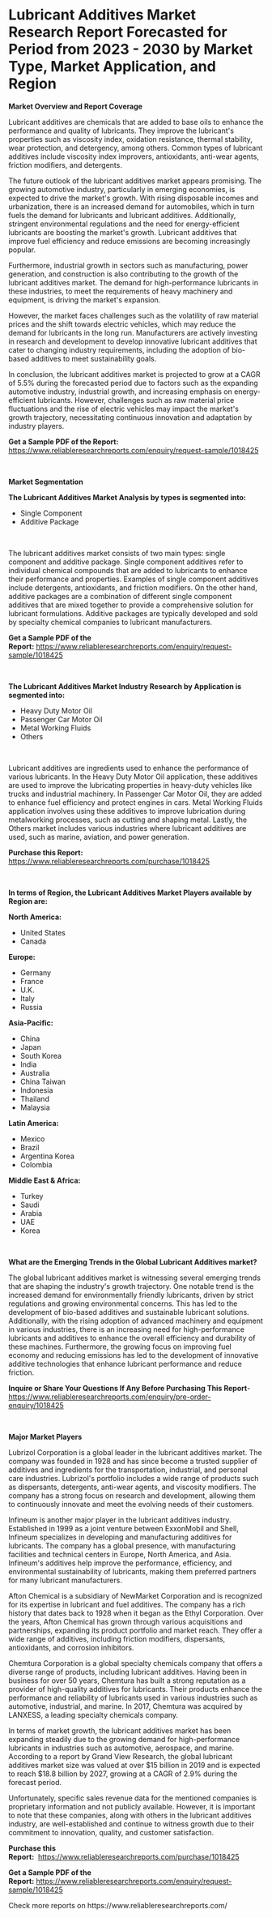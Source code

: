 <p><h1>Lubricant Additives Market Research Report Forecasted for Period from 2023 -  2030 by Market Type, Market Application, and Region</h1></p><p><strong>Market Overview and Report Coverage</strong></p>
<p><p>Lubricant additives are chemicals that are added to base oils to enhance the performance and quality of lubricants. They improve the lubricant's properties such as viscosity index, oxidation resistance, thermal stability, wear protection, and detergency, among others. Common types of lubricant additives include viscosity index improvers, antioxidants, anti-wear agents, friction modifiers, and detergents.</p><p>The future outlook of the lubricant additives market appears promising. The growing automotive industry, particularly in emerging economies, is expected to drive the market's growth. With rising disposable incomes and urbanization, there is an increased demand for automobiles, which in turn fuels the demand for lubricants and lubricant additives. Additionally, stringent environmental regulations and the need for energy-efficient lubricants are boosting the market's growth. Lubricant additives that improve fuel efficiency and reduce emissions are becoming increasingly popular.</p><p>Furthermore, industrial growth in sectors such as manufacturing, power generation, and construction is also contributing to the growth of the lubricant additives market. The demand for high-performance lubricants in these industries, to meet the requirements of heavy machinery and equipment, is driving the market's expansion.</p><p>However, the market faces challenges such as the volatility of raw material prices and the shift towards electric vehicles, which may reduce the demand for lubricants in the long run. Manufacturers are actively investing in research and development to develop innovative lubricant additives that cater to changing industry requirements, including the adoption of bio-based additives to meet sustainability goals.</p><p>In conclusion, the lubricant additives market is projected to grow at a CAGR of 5.5% during the forecasted period due to factors such as the expanding automotive industry, industrial growth, and increasing emphasis on energy-efficient lubricants. However, challenges such as raw material price fluctuations and the rise of electric vehicles may impact the market's growth trajectory, necessitating continuous innovation and adaptation by industry players.</p></p>
<p><strong>Get a Sample PDF of the Report:</strong> <a href="https://www.reliableresearchreports.com/enquiry/request-sample/1018425">https://www.reliableresearchreports.com/enquiry/request-sample/1018425</a></p>
<p>&nbsp;</p>
<p><strong>Market Segmentation</strong></p>
<p><strong>The Lubricant Additives Market Analysis by types is segmented into:</strong></p>
<p><ul><li>Single Component</li><li>Additive Package</li></ul></p>
<p>&nbsp;</p>
<p><p>The lubricant additives market consists of two main types: single component and additive package. Single component additives refer to individual chemical compounds that are added to lubricants to enhance their performance and properties. Examples of single component additives include detergents, antioxidants, and friction modifiers. On the other hand, additive packages are a combination of different single component additives that are mixed together to provide a comprehensive solution for lubricant formulations. Additive packages are typically developed and sold by specialty chemical companies to lubricant manufacturers.</p></p>
<p><strong>Get a Sample PDF of the Report:</strong>&nbsp;<a href="https://www.reliableresearchreports.com/enquiry/request-sample/1018425">https://www.reliableresearchreports.com/enquiry/request-sample/1018425</a></p>
<p>&nbsp;</p>
<p><strong>The Lubricant Additives Market Industry Research by Application is segmented into:</strong></p>
<p><ul><li>Heavy Duty Motor Oil</li><li>Passenger Car Motor Oil</li><li>Metal Working Fluids</li><li>Others</li></ul></p>
<p>&nbsp;</p>
<p><p>Lubricant additives are ingredients used to enhance the performance of various lubricants. In the Heavy Duty Motor Oil application, these additives are used to improve the lubricating properties in heavy-duty vehicles like trucks and industrial machinery. In Passenger Car Motor Oil, they are added to enhance fuel efficiency and protect engines in cars. Metal Working Fluids application involves using these additives to improve lubrication during metalworking processes, such as cutting and shaping metal. Lastly, the Others market includes various industries where lubricant additives are used, such as marine, aviation, and power generation.</p></p>
<p><strong>Purchase this Report:</strong>&nbsp; <a href="https://www.reliableresearchreports.com/purchase/1018425">https://www.reliableresearchreports.com/purchase/1018425</a></p>
<p>&nbsp;</p>
<p><strong>In terms of Region, the Lubricant Additives Market Players available by Region are:</strong></p>
<p>
    <p> <strong> North America: </strong>
        <ul>
            <li>United States</li>
            <li>Canada</li>
        </ul>
        </p> 
    <p> <strong> Europe: </strong>
        <ul>
            <li>Germany</li>
            <li>France</li>
            <li>U.K.</li>
            <li>Italy</li>
            <li>Russia</li>
        </ul>
        </p> 
    <p> <strong> Asia-Pacific: </strong>
        <ul>
            <li>China</li>
            <li>Japan</li>
            <li>South Korea</li>
            <li>India</li>
            <li>Australia</li>
            <li>China Taiwan</li>
            <li>Indonesia</li>
            <li>Thailand</li>
            <li>Malaysia</li>
        </ul>
        </p> 
    <p> <strong> Latin America: </strong>
        <ul>
            <li>Mexico</li>
            <li>Brazil</li>
            <li>Argentina Korea</li>
            <li>Colombia</li>
        </ul>
        </p> 
    <p> <strong> Middle East & Africa: </strong>
        <ul>
            <li>Turkey</li>
            <li>Saudi</li>
            <li>Arabia</li>
            <li>UAE</li>
            <li>Korea</li>
        </ul>
    </p>
    </p>
<p>&nbsp;</p>
<p><strong>What are the Emerging Trends in the Global Lubricant Additives market?</strong></p>
<p><p>The global lubricant additives market is witnessing several emerging trends that are shaping the industry's growth trajectory. One notable trend is the increased demand for environmentally friendly lubricants, driven by strict regulations and growing environmental concerns. This has led to the development of bio-based additives and sustainable lubricant solutions. Additionally, with the rising adoption of advanced machinery and equipment in various industries, there is an increasing need for high-performance lubricants and additives to enhance the overall efficiency and durability of these machines. Furthermore, the growing focus on improving fuel economy and reducing emissions has led to the development of innovative additive technologies that enhance lubricant performance and reduce friction.</p></p>
<p><strong>Inquire or Share Your Questions If Any Before Purchasing This Report</strong>- <a href="https://www.reliableresearchreports.com/enquiry/pre-order-enquiry/1018425">https://www.reliableresearchreports.com/enquiry/pre-order-enquiry/1018425</a></p>
<p>&nbsp;</p>
<p><strong>Major Market Players</strong></p>
<p><p>Lubrizol Corporation is a global leader in the lubricant additives market. The company was founded in 1928 and has since become a trusted supplier of additives and ingredients for the transportation, industrial, and personal care industries. Lubrizol's portfolio includes a wide range of products such as dispersants, detergents, anti-wear agents, and viscosity modifiers. The company has a strong focus on research and development, allowing them to continuously innovate and meet the evolving needs of their customers. </p><p>Infineum is another major player in the lubricant additives industry. Established in 1999 as a joint venture between ExxonMobil and Shell, Infineum specializes in developing and manufacturing additives for lubricants. The company has a global presence, with manufacturing facilities and technical centers in Europe, North America, and Asia. Infineum's additives help improve the performance, efficiency, and environmental sustainability of lubricants, making them preferred partners for many lubricant manufacturers.</p><p>Afton Chemical is a subsidiary of NewMarket Corporation and is recognized for its expertise in lubricant and fuel additives. The company has a rich history that dates back to 1928 when it began as the Ethyl Corporation. Over the years, Afton Chemical has grown through various acquisitions and partnerships, expanding its product portfolio and market reach. They offer a wide range of additives, including friction modifiers, dispersants, antioxidants, and corrosion inhibitors.</p><p>Chemtura Corporation is a global specialty chemicals company that offers a diverse range of products, including lubricant additives. Having been in business for over 50 years, Chemtura has built a strong reputation as a provider of high-quality additives for lubricants. Their products enhance the performance and reliability of lubricants used in various industries such as automotive, industrial, and marine. In 2017, Chemtura was acquired by LANXESS, a leading specialty chemicals company.</p><p>In terms of market growth, the lubricant additives market has been expanding steadily due to the growing demand for high-performance lubricants in industries such as automotive, aerospace, and marine. According to a report by Grand View Research, the global lubricant additives market size was valued at over $15 billion in 2019 and is expected to reach $18.8 billion by 2027, growing at a CAGR of 2.9% during the forecast period.</p><p>Unfortunately, specific sales revenue data for the mentioned companies is proprietary information and not publicly available. However, it is important to note that these companies, along with others in the lubricant additives industry, are well-established and continue to witness growth due to their commitment to innovation, quality, and customer satisfaction.</p></p>
<p><strong>Purchase this Report:</strong>&nbsp;&nbsp;<a href="https://www.reliableresearchreports.com/purchase/1018425">https://www.reliableresearchreports.com/purchase/1018425</a></p>
<p></p>
<p><strong>Get a Sample PDF of the Report:</strong>&nbsp;<a href="https://www.reliableresearchreports.com/enquiry/request-sample/1018425">https://www.reliableresearchreports.com/enquiry/request-sample/1018425</a></p>
<p>Check more reports on https://www.reliableresearchreports.com/</p>